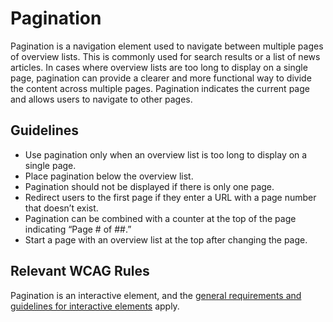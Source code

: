 <!-- @license CC0-1.0 -->

# Pagination

Pagination is a navigation element used to navigate between multiple pages of overview lists.
This is commonly used for search results or a list of news articles.
In cases where overview lists are too long to display on a single page, pagination can provide a clearer and more functional way to divide the content across multiple pages.
Pagination indicates the current page and allows users to navigate to other pages.

## Guidelines

- Use pagination only when an overview list is too long to display on a single page.
- Place pagination below the overview list.
- Pagination should not be displayed if there is only one page.
- Redirect users to the first page if they enter a URL with a page number that doesn’t exist.
- Pagination can be combined with a counter at the top of the page indicating “Page # of ##.”
- Start a page with an overview list at the top after changing the page.

## Relevant WCAG Rules

Pagination is an interactive element, and the [general requirements and guidelines for interactive elements](/docs/docs-design-guidelines-interactive-elements--docs) apply.

